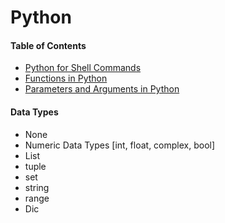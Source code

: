# Python
#### Table of Contents
  * [Python for Shell Commands](https://github.com/rbngtm1/Python/blob/master/shell_and_python.md)
  * [Functions in Python](https://www.python-course.eu/python3_functions.php)
  * [Parameters and Arguments in Python](https://www.python-course.eu/python3_passing_arguments.php)
#### Data Types
  * None
  * Numeric Data Types [int, float, complex, bool]
  * List
  * tuple
  * set 
  * string
  * range
  * Dic
